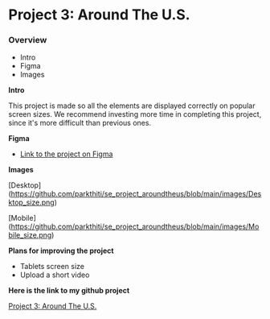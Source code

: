 # Project 3: Around The U.S.

### Overview

- Intro
- Figma
- Images

**Intro**

This project is made so all the elements are displayed correctly on popular screen sizes. We recommend investing more time in completing this project, since it's more difficult than previous ones.

**Figma**

- [Link to the project on Figma](https://www.figma.com/file/ii4xxsJ0ghevUOcssTlHZv/Sprint-3%3A-Around-the-US?node-id=0%3A1)

**Images**

[Desktop] (https://github.com/parkthiti/se_project_aroundtheus/blob/main/images/Desktop_size.png)

[Mobile] (https://github.com/parkthiti/se_project_aroundtheus/blob/main/images/Mobile_size.png)

**Plans for improving the project**

- Tablets screen size
- Upload a short video

**Here is the link to my github project**

[Project 3: Around The U.S.](https://parkthiti.github.io/se_project_aroundtheus/)
